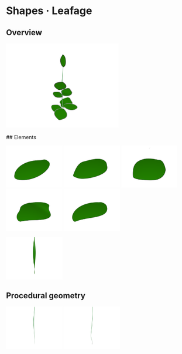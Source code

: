 # Shapes · Leafage

## Overview

<a href="Leafage.obj"><img src="Leafage.png" title="Leafage mesh" height="230" /></a>

## Elements

<a href="Leaf1.obj"><img src="Leaf1.png" title="Leaf 1" height="115" /></a>
<a href="Leaf2.obj"><img src="Leaf2.png" title="Leaf 2" height="115" /></a>
<a href="Leaf3.obj"><img src="Leaf3.png" title="Leaf 3" height="115" /></a>
<a href="Leaf4.obj"><img src="Leaf4.png" title="Leaf 4" height="115" /></a>
<a href="Leaf5.obj"><img src="Leaf5.png" title="Leaf 5" height="115" /></a>

<a href="Stalk.obj"><img src="Stalk.png" title="Stalk" height="115" /></a>

## Procedural geometry

<a href="Procedural/Stalk1.spline.iges"><img src="Procedural/Stalk1.spline.png" title="Stalk 1 (Spline)" height="115" /></a>
<a href="Procedural/Stalk2.spline.iges"><img src="Procedural/Stalk2.spline.png" title="Stalk 2 (Spline)" height="115" /></a>
